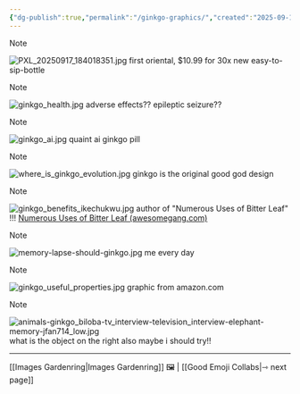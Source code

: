 ```yaml
---
{"dg-publish":true,"permalink":"/ginkgo-graphics/","created":"2025-09-18T11:34:33.267-04:00","updated":"2025-09-21T11:42:31.887-04:00"}
---
```



> [!NOTE]
> ![PXL_20250917_184018351.jpg](/img/user/PXL_20250917_184018351.jpg)
> first oriental, $10.99 for 30x new easy-to-sip-bottle
> 

> [!NOTE]
> ![ginkgo_health.jpg](/img/user/ginkgo%20graphics%20attachments/ginkgo_health.jpg)
> adverse effects?? epileptic seizure??


> [!NOTE]
> ![ginkgo_ai.jpg](/img/user/ginkgo%20graphics%20attachments/ginkgo_ai.jpg)
> quaint ai ginkgo pill

> [!NOTE]
> ![where_is_ginkgo_evolution.jpg](/img/user/ginkgo%20graphics%20attachments/where_is_ginkgo_evolution.jpg)
> ginkgo is the original good god design

> [!NOTE]
> ![ginkgo_benefits_ikechukwu.jpg](/img/user/ginkgo%20graphics%20attachments/ginkgo_benefits_ikechukwu.jpg)
> author of "Numerous Uses of Bitter Leaf" !!!
> [Numerous Uses of Bitter Leaf (awesomegang.com)](https://awesomegang.com/numerous-uses-of-bitter-leaf-by-ikechukwu-oduah/)

> [!NOTE]
> ![memory-lapse-should-ginkgo.jpg](/img/user/ginkgo%20graphics%20attachments/memory-lapse-should-ginkgo.jpg)
> me every day

> [!NOTE]
> ![ginkgo_useful_properties.jpg](/img/user/ginkgo%20graphics%20attachments/ginkgo_useful_properties.jpg)
> graphic from amazon.com

> [!NOTE]
> ![animals-ginkgo_biloba-tv_interview-television_interview-elephant-memory-jfan714_low.jpg](/img/user/ginkgo%20graphics%20attachments/animals-ginkgo_biloba-tv_interview-television_interview-elephant-memory-jfan714_low.jpg)
> what is the object on the right also maybe i should try!!

---

[[Images Gardenring\|Images Gardenring]] 🖼️ | [[Good Emoji Collabs\|⇾ next page]]